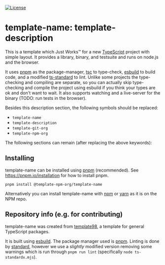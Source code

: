 [![License](https://img.shields.io/badge/License-Apache_2.0-blue.svg)](https://opensource.org/licenses/Apache-2.0)

# template-name: template-description

This is a template which Just Works™ for a new [TypeScript](https://typescriptlang.org/) project with simple layout. It provides a library, binary, and testsuite and runs on node.js and the browser.

It uses [pnpm](https://pnpm.io) as the package-manager, [tsc](https://typescriptlang.org/) to type-check, [esbuild](https://esbuild.github.io/) to build code, and a modified [ts-standard](https://standardjs.com/) to lint. Unlike some projects the type-checking and compiling are separate, so you can actually skip type-checking and compile the project using esbuild if you think your types are ok and don't want to wait. It also supports watching and a live-server for the binary (TODO: run tests in the browser).

Besides this description section, the following symbols should be replaced:

- `template-name`
- `template-description`
- `template-git-org`
- `template-npm-org`

The following sections can remain (after replacing the above keywords):

## Installing

template-name can be installed using [pnpm](https://pnpm.io/) (recommended). See https://pnpm.io/installation for how to install pnpm.

```shell
pnpm install @template-npm-org/template-name
```

Alternatively you can install template-name with [npm](https://www.npmjs.com/) or [yarn](https://yarnpkg.com/) as it is on the NPM repo.

## Repository info (e.g. for contributing)

template-name was created from [template98](https://github.com/Jakobeha/template98.git), a template for general TypeScript packages.

It is built using [esbuild](https://esbuild.org/). The package manager used is [pnpm](https://pnpm.io/). Linting is done by [standard](https://standardjs.com/), however we use a *slightly* modified version removing some warnings which is run through `pnpm run lint` (specifically `node ts-standardx.mjs`).
